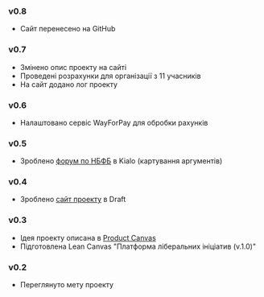 ### v0.8

- Сайт перенесено на GitHub

### v0.7

- Змінено опис проекту на сайті
- Проведені розрахунки для організації з 11 учасників
- На сайт додано лог проекту

### v0.6

- Налаштовано сервіс WayForPay для обробки рахунків

### v0.5

- Зроблено [форум по НБФБ](http://bit.ly/nbfb-ua) в Kialo (картування аргументів) 

### v0.4

- Зроблено [сайт проекту](http://bit.ly/ThPBDo) в Draft

### v0.3

- Ідея проекту описана в [Product Canvas](https://bmfiddle.com/f/#/c4Fv8)
- Підготовлена Lean Canvas "Платформа ліберальних ініціатив (v.1.0)"

### v0.2

- Переглянуто мету проекту
<!--stackedit_data:
eyJoaXN0b3J5IjpbMTYyNzQyMjI2NCwtNjg4NjkwNjAwXX0=
-->
<!--stackedit_data:
eyJoaXN0b3J5IjpbMTUwMjcxMzI4Ml19
-->
